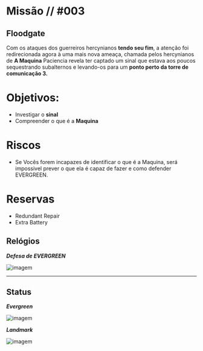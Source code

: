 # Missão // #003
## Floodgate

Com os ataques dos guerreiros hercynianos **tendo seu fim**, a atenção foi redirecionada agora à uma mais nova ameaça, chamada pelos hercynianos de **A Maquina** Paciencia revela ter captado um sinal que estava aos poucos sequestrando subalternos e levando-os para um **ponto perto da torre de comunicação 3.** 


# Objetivos:
- Investigar o **sinal**
- Compreender o que é a **Maquina**


# Riscos
- Se Vocês forem incapazes de identificar o que é a Maquina, será impossivel prever o que ela é capaz de fazer e como defender EVERGREEN.

# Reservas
- Redundant Repair
- Extra Battery
## Relógios

***Defesa de EVERGREEN***


![imagem](clocks/06/6clock_3.png)

---

## Status

***Evergreen***

![imagem](clocks/04/4clock_2.png)


***Landmark***

![imagem](clocks/04/4clock_-1.png)
